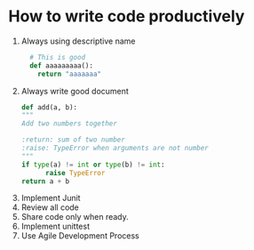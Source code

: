 # How to write code productively

1. Always using descriptive name
    ```python
      # This is good
      def aaaaaaaaa():
        return "aaaaaaa"
    ```
1. Always write good document
    ```python
    def add(a, b):
    """
    Add two numbers together

    :return: sum of two number
    :raise: TypeError when arguments are not number
    """
    if type(a) != int or type(b) != int:
          raise TypeError
    return a + b
    ```
1. Implement Junit
2. Review all code
3. Share code only when ready.
1. Implement unittest
1. Use Agile Development Process

